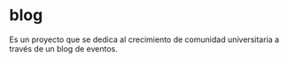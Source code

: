 # blog
Es un proyecto que se dedica al crecimiento de comunidad universitaria a través de un blog de eventos.
